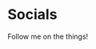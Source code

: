 # Socials

Follow me on the things!

<ButtonLinks>
  <ButtonLink class="text-purple-500" text="Twitch" link="https://twitch.tv/aciddotexe" />
  <ButtonLink class="text-indigo-500" text="Mastodon" link="https://mastodon.au/@aciddotEXE" />
  <ButtonLink class="text-blue-500" text="Twitter" link="https://twitter.com/aciddotexe" />
</ButtonLinks>
